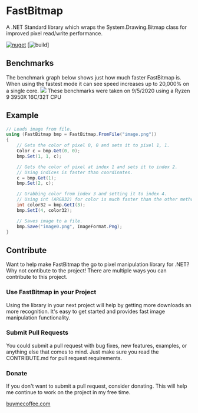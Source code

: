 # FastBitmap
A .NET Standard library which wraps the System.Drawing.Bitmap class for improved pixel read/write performance.

[![nuget](https://img.shields.io/nuget/v/Hazdryx.FastBitmap.svg)](https://www.nuget.org/packages/Hazdryx.FastBitmap/) [![build](https://github.com/hazdryx/FastBitmap/actions/workflows/publish.yml/badge.svg)]

## Benchmarks
The benchmark graph below shows just how much faster FastBitmap is. When using the fastest mode it can see
speed increases up to 20,000% on a single core.
![](https://hazdryx.com/cdn/FastBitmap-Benchmarks.png)
These benchmarks were taken on 9/5/2020 using a Ryzen 9 3950X 16C/32T CPU

## Example
```C#
// Loads image from file.
using (FastBitmap bmp = FastBitmap.FromFile("image.png"))
{
	// Gets the color of pixel 0, 0 and sets it to pixel 1, 1.
	Color c = bmp.Get(0, 0);
	bmp.Set(1, 1, c);

	// Gets the color of pixel at index 1 and sets it to index 2.
	// Using indices is faster than coordinates.
	c = bmp.Get(1);
	bmp.Set(2, c);

	// Grabbing color from index 3 and setting it to index 4.
	// Using int (ARGB32) for color is much faster than the other methods.
	int color32 = bmp.GetI(3);
	bmp.SetI(4, color32);

	// Saves image to a file.
	bmp.Save("image0.png", ImageFormat.Png);
}
```

## Contribute
Want to help make FastBitmap the go to pixel manipulation library for .NET? 
Why not contibute to the project! There are multiple ways you can contribute to this
project.

### Use FastBitmap in your Project
Using the library in your next project will help by getting more downloads an more recognition.
It's easy to get started and provides fast image manipulation functionality.

### Submit Pull Requests
You could submit a pull request with bug fixes, new features, examples, or anything else that
comes to mind. Just make sure you read the CONTRIBUTE.md for pull request requirements.

### Donate
If you don't want to submit a pull request, consider donating. This will help me continue to
work on the project in my free time.

[buymecoffee.com](https://www.buymeacoffee.com/hazdryx)